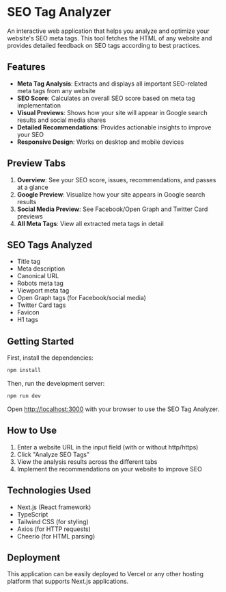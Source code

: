 # SEO Tag Analyzer

An interactive web application that helps you analyze and optimize your website's SEO meta tags. This tool fetches the HTML of any website and provides detailed feedback on SEO tags according to best practices.

## Features

- **Meta Tag Analysis**: Extracts and displays all important SEO-related meta tags from any website
- **SEO Score**: Calculates an overall SEO score based on meta tag implementation
- **Visual Previews**: Shows how your site will appear in Google search results and social media shares
- **Detailed Recommendations**: Provides actionable insights to improve your SEO
- **Responsive Design**: Works on desktop and mobile devices

## Preview Tabs

1. **Overview**: See your SEO score, issues, recommendations, and passes at a glance
2. **Google Preview**: Visualize how your site appears in Google search results
3. **Social Media Preview**: See Facebook/Open Graph and Twitter Card previews
4. **All Meta Tags**: View all extracted meta tags in detail

## SEO Tags Analyzed

- Title tag
- Meta description
- Canonical URL
- Robots meta tag
- Viewport meta tag
- Open Graph tags (for Facebook/social media)
- Twitter Card tags
- Favicon
- H1 tags

## Getting Started

First, install the dependencies:

```bash
npm install
```

Then, run the development server:

```bash
npm run dev
```

Open [http://localhost:3000](http://localhost:3000) with your browser to use the SEO Tag Analyzer.

## How to Use

1. Enter a website URL in the input field (with or without http/https)
2. Click "Analyze SEO Tags"
3. View the analysis results across the different tabs
4. Implement the recommendations on your website to improve SEO

## Technologies Used

- Next.js (React framework)
- TypeScript
- Tailwind CSS (for styling)
- Axios (for HTTP requests)
- Cheerio (for HTML parsing)

## Deployment

This application can be easily deployed to Vercel or any other hosting platform that supports Next.js applications.
